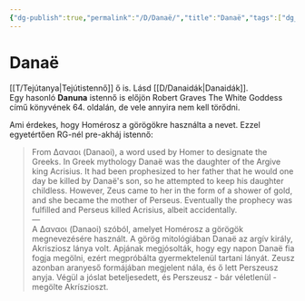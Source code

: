 ```yaml
---
{"dg-publish":true,"permalink":"/D/Danaë/","title":"Danaë","tags":["dg_uploaded","Englishtexttranslated"],"created":"2023-11-05T01:00","updated":"2023-11-05T01:00"}
---
```



# Danaë

[[T/Tejútanya\|Tejútistennő]] ő is. Lásd [[D/Danaidák\|Danaidák]].  
Egy hasonló **Danuna** istennő is előjön Robert Graves The White Goddess című könyvének 64. oldalán, de vele annyira nem kell törődni.  

Ami érdekes, hogy Homérosz a görögökre használta a nevet. Ezzel egyetértően RG-nél pre-akháj istennő:  
> From Δαναοι (Danaoi), a word used by Homer to designate the Greeks. In Greek mythology Danaë was the daughter of the Argive king Acrisius. It had been prophesized to her father that he would one day be killed by Danaë's son, so he attempted to keep his daughter childless. However, Zeus came to her in the form of a shower of gold, and she became the mother of Perseus. Eventually the prophecy was fulfilled and Perseus killed Acrisius, albeit accidentally.  
> —  
> A Δαναοι (Danaoi) szóból, amelyet Homérosz a görögök megnevezésére használt. A görög mitológiában Danaë az argív király, Akrisziosz lánya volt. Apjának megjósolták, hogy egy napon Danaë fia fogja megölni, ezért megpróbálta gyermektelenül tartani lányát. Zeusz azonban aranyeső formájában megjelent nála, és ő lett Perszeusz anyja. Végül a jóslat beteljesedett, és Perszeusz - bár véletlenül - megölte Akríszioszt.  